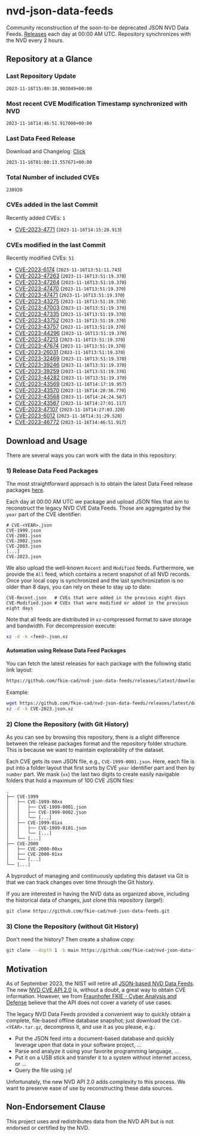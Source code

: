 # nvd-json-data-feeds

Community reconstruction of the soon-to-be deprecated JSON NVD Data Feeds. 
[Releases](https://github.com/fkie-cad/nvd-json-data-feeds/releases/latest) each day at 00:00 AM UTC.
Repository synchronizes with the NVD every 2 hours.

## Repository at a Glance

### Last Repository Update

```plain
2023-11-16T15:00:18.903049+00:00
```

### Most recent CVE Modification Timestamp synchronized with NVD

```plain
2023-11-16T14:46:51.917000+00:00
```

### Last Data Feed Release

Download and Changelog: [Click](https://github.com/fkie-cad/nvd-json-data-feeds/releases/latest)

```plain
2023-11-16T01:00:13.557671+00:00
```

### Total Number of included CVEs

```plain
230920
```

### CVEs added in the last Commit

Recently added CVEs: `1`

* [CVE-2023-4771](CVE-2023/CVE-2023-47xx/CVE-2023-4771.json) (`2023-11-16T14:15:28.913`)


### CVEs modified in the last Commit

Recently modified CVEs: `51`

* [CVE-2023-6174](CVE-2023/CVE-2023-61xx/CVE-2023-6174.json) (`2023-11-16T13:51:11.743`)
* [CVE-2023-47263](CVE-2023/CVE-2023-472xx/CVE-2023-47263.json) (`2023-11-16T13:51:19.370`)
* [CVE-2023-47264](CVE-2023/CVE-2023-472xx/CVE-2023-47264.json) (`2023-11-16T13:51:19.370`)
* [CVE-2023-47470](CVE-2023/CVE-2023-474xx/CVE-2023-47470.json) (`2023-11-16T13:51:19.370`)
* [CVE-2023-47471](CVE-2023/CVE-2023-474xx/CVE-2023-47471.json) (`2023-11-16T13:51:19.370`)
* [CVE-2023-43275](CVE-2023/CVE-2023-432xx/CVE-2023-43275.json) (`2023-11-16T13:51:19.370`)
* [CVE-2023-47003](CVE-2023/CVE-2023-470xx/CVE-2023-47003.json) (`2023-11-16T13:51:19.370`)
* [CVE-2023-47335](CVE-2023/CVE-2023-473xx/CVE-2023-47335.json) (`2023-11-16T13:51:19.370`)
* [CVE-2023-43752](CVE-2023/CVE-2023-437xx/CVE-2023-43752.json) (`2023-11-16T13:51:19.370`)
* [CVE-2023-43757](CVE-2023/CVE-2023-437xx/CVE-2023-43757.json) (`2023-11-16T13:51:19.370`)
* [CVE-2023-44296](CVE-2023/CVE-2023-442xx/CVE-2023-44296.json) (`2023-11-16T13:51:19.370`)
* [CVE-2023-47213](CVE-2023/CVE-2023-472xx/CVE-2023-47213.json) (`2023-11-16T13:51:19.370`)
* [CVE-2023-47674](CVE-2023/CVE-2023-476xx/CVE-2023-47674.json) (`2023-11-16T13:51:19.370`)
* [CVE-2023-26031](CVE-2023/CVE-2023-260xx/CVE-2023-26031.json) (`2023-11-16T13:51:19.370`)
* [CVE-2023-32469](CVE-2023/CVE-2023-324xx/CVE-2023-32469.json) (`2023-11-16T13:51:19.370`)
* [CVE-2023-39246](CVE-2023/CVE-2023-392xx/CVE-2023-39246.json) (`2023-11-16T13:51:19.370`)
* [CVE-2023-39259](CVE-2023/CVE-2023-392xx/CVE-2023-39259.json) (`2023-11-16T13:51:19.370`)
* [CVE-2023-44282](CVE-2023/CVE-2023-442xx/CVE-2023-44282.json) (`2023-11-16T13:51:19.370`)
* [CVE-2023-43569](CVE-2023/CVE-2023-435xx/CVE-2023-43569.json) (`2023-11-16T14:17:19.957`)
* [CVE-2023-43570](CVE-2023/CVE-2023-435xx/CVE-2023-43570.json) (`2023-11-16T14:20:36.770`)
* [CVE-2023-43568](CVE-2023/CVE-2023-435xx/CVE-2023-43568.json) (`2023-11-16T14:24:24.567`)
* [CVE-2023-43567](CVE-2023/CVE-2023-435xx/CVE-2023-43567.json) (`2023-11-16T14:27:01.117`)
* [CVE-2023-47107](CVE-2023/CVE-2023-471xx/CVE-2023-47107.json) (`2023-11-16T14:27:03.320`)
* [CVE-2023-6012](CVE-2023/CVE-2023-60xx/CVE-2023-6012.json) (`2023-11-16T14:31:29.520`)
* [CVE-2023-46772](CVE-2023/CVE-2023-467xx/CVE-2023-46772.json) (`2023-11-16T14:46:51.917`)


## Download and Usage

There are several ways you can work with the data in this repository:

### 1) Release Data Feed Packages

The most straightforward approach is to obtain the latest Data Feed release packages [here](https://github.com/fkie-cad/nvd-json-data-feeds/releases/latest).

Each day at 00:00 AM UTC we package and upload JSON files that aim to reconstruct the legacy NVD CVE Data Feeds.
Those are aggregated by the `year` part of the CVE identifier:

```
# CVE-<YEAR>.json
CVE-1999.json
CVE-2001.json
CVE-2002.json
CVE-2003.json
[...]
CVE-2023.json
```

We also upload the well-known `Recent` and `Modified` feeds.
Furthermore, we provide the `All` feed, which contains a recent snapshot of all NVD records.
Once your local copy is synchronized and the last synchronization is no older than 8 days, you can rely on these to stay up to date:

```plain
CVE-Recent.json   # CVEs that were added in the previous eight days
CVE-Modified.json # CVEs that were modified or added in the previous eight days
```

Note that all feeds are distributed in `xz`-compressed format to save storage and bandwidth.
For decompression execute:

```sh
xz -d -k <feed>.json.xz
```


#### Automation using Release Data Feed Packages

You can fetch the latest releases for each package with the following static link layout:

```sh
https://github.com/fkie-cad/nvd-json-data-feeds/releases/latest/download/CVE-<YEAR>.json.xz
```

Example:

```sh
wget https://github.com/fkie-cad/nvd-json-data-feeds/releases/latest/download/CVE-2023.json.xz
xz -d -k CVE-2023.json.xz
```

### 2) Clone the Repository (with Git History)

As you can see by browsing this repository, there is a slight difference between the release packages format and the repository folder structure.
This is because we want to maintain explorability of the dataset.

Each CVE gets its own JSON file, e.g., `CVE-1999-0001.json`.
Here, each file is put into a folder layout that first sorts by CVE `year` identifier part and then by `number` part.
We mask (`xx`) the last two digits to create easily navigable folders that hold a maximum of 100 CVE JSON files:

```plain
.
├── CVE-1999
│   ├── CVE-1999-00xx
│   │   ├── CVE-1999-0001.json
│   │   ├── CVE-1999-0002.json
│   │   └── [...]
│   ├── CVE-1999-01xx
│   │   ├── CVE-1999-0101.json
│   │   └── [...]
│   └── [...]
├── CVE-2000
│   ├── CVE-2000-00xx
│   ├── CVE-2000-01xx
│   └── [...]
└── [...]
```

A byproduct of managing and continuously updating this dataset via Git is that we can track changes over time through the Git history.

If you are interested in having the NVD data as organized above, including the historical data of changes, just clone this repository (large!):

```sh
git clone https://github.com/fkie-cad/nvd-json-data-feeds.git
```

### 3) Clone the Repository (without Git History)

Don't need the history? Then create a shallow copy:

```sh
git clone --depth 1 -b main https://github.com/fkie-cad/nvd-json-data-feeds.git
```

## Motivation

As of September 2023, the NIST will retire all [JSON-based NVD Data Feeds](https://nvd.nist.gov/vuln/data-feeds#divRetirementBanner-1).
The new [NVD CVE API 2.0](https://nvd.nist.gov/developers/vulnerabilities) is, without a doubt, a great way to obtain CVE information.
However, we from [Fraunhofer FKIE - Cyber Analysis and Defense](https://www.fkie.fraunhofer.de/en/departments/cad.html) believe that the API does not cover a variety of use cases.

The legacy NVD Data Feeds provided a convenient way to quickly obtain a complete, file-based offline database snapshot; just download the `CVE-<YEAR>.tar.gz`, decompress it, and use it as you please, e.g.:

* Put the JSON feed into a document-based database and quickly leverage upon that data in your software project, ...
* Parse and analyze it using your favorite programming language, ...
* Put it on a USB stick and transfer it to a system without internet access, or ...
* Query the file using `jq`!

Unfortunately, the new NVD API 2.0 adds complexity to this process.
We want to preserve ease of use by reconstructing these data sources.

## Non-Endorsement Clause

This project uses and redistributes data from the NVD API but is not endorsed or certified by the NVD.